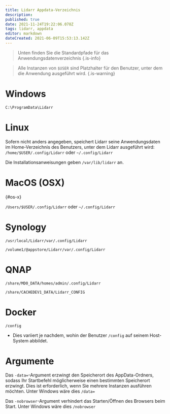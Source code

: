 ```yaml
---
title: Lidarr Appdata-Verzeichnis
description: 
published: true
date: 2021-11-24T19:22:06.078Z
tags: lidarr, appdata
editor: markdown
dateCreated: 2021-06-09T15:53:13.142Z
---
```


> Unten finden Sie die Standardpfade für das Anwendungsdatenverzeichnis {.is-info}

> Alle Instanzen von `$USER` sind Platzhalter für den Benutzer, unter dem die Anwendung ausgeführt wird. {.is-warning}

# Windows

`C:\ProgramData\Lidarr`

# Linux

Sofern nicht anders angegeben, speichert Lidarr seine Anwendungsdaten im Home-Verzeichnis des Benutzers, unter dem Lidarr ausgeführt wird: `/home/$USER/.config/Lidarr` oder `~/.config/Lidarr`

Die Installationsanweisungen geben `/var/lib/lidarr` an.

# MacOS (OSX)

{#os-x}

`/Users/$USER/.config/Lidarr` oder `~/.config/Lidarr`

# Synology

`/usr/local/Lidarr/var/.config/Lidarr`

`/volume1/@appstore/Lidarr/var/.config/Lidarr`

# QNAP

`/share/MD0_DATA/homes/admin/.config/Lidarr`

`/share/CACHEDEV1_DATA/Lidarr_CONFIG`

# Docker

`/config`

- Dies variiert je nachdem, wohin der Benutzer `/config` auf seinem Host-System abbildet.

# Argumente

Das `-data=`-Argument erzwingt den Speicherort des AppData-Ordners, sodass Ihr Startbefehl möglicherweise einen bestimmten Speicherort erzwingt. Dies ist erforderlich, wenn Sie mehrere Instanzen ausführen möchten. Unter Windows wäre dies `/data=`

Das `-nobrowser`-Argument verhindert das Starten/Öffnen des Browsers beim Start. Unter Windows wäre dies `/nobrowser`